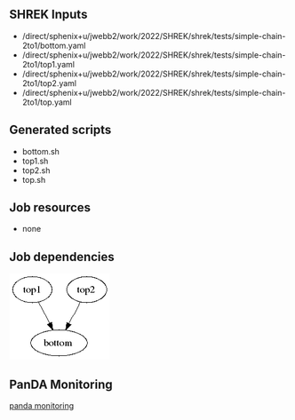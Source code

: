 ## SHREK Inputs
- /direct/sphenix+u/jwebb2/work/2022/SHREK/shrek/tests/simple-chain-2to1/bottom.yaml
- /direct/sphenix+u/jwebb2/work/2022/SHREK/shrek/tests/simple-chain-2to1/top1.yaml
- /direct/sphenix+u/jwebb2/work/2022/SHREK/shrek/tests/simple-chain-2to1/top2.yaml
- /direct/sphenix+u/jwebb2/work/2022/SHREK/shrek/tests/simple-chain-2to1/top.yaml
## Generated scripts
- bottom.sh
- top1.sh
- top2.sh
- top.sh
## Job resources
- none
## Job dependencies
![Workflow graph](workflow.png)
## PanDA Monitoring
[panda monitoring](https://panda-doma.cern.ch/tasks/?taskname=user.jwebb2.simple21-8e391d6c-ed7c-11ec-9ab3-00163e101048_*)

